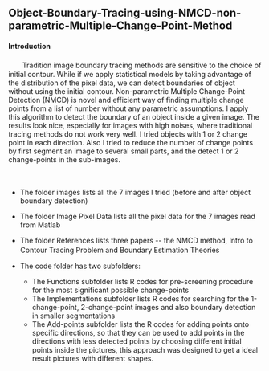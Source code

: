 ## Object-Boundary-Tracing-using-NMCD-non-parametric-Multiple-Change-Point-Method
#### Introduction  <br />                                                                                                                 
 　　Tradition image boundary tracing methods are sensitive to the choice of initial contour. While if we apply statistical models by taking advantage of the distribution of the pixel data, we can detect boundaries of object without using the initial contour. Non-parametric Multiple Change-Point Detection (NMCD) is novel and efficient way of finding multiple change points from a list of number without any parametric assumptions. I apply this algorithm to detect the boundary of an object inside a given image. The results look nice, especially for images with high noises, where traditional tracing methods do not work very well. I tried objects with 1 or 2 change point in each direction. Also I tried to reduce the number of change points by first segment an image to several small parts, and the detect 1 or 2 change-points in the sub-images.
<br />
<br />
<br />



- The folder images lists all the 7 images I tried (before and after object boundary detection)   <br />

- The folder Image Pixel Data lists all the pixel data for the 7 images read from Matlab          <br />

- The folder References lists three papers -- the NMCD method, Intro to Contour Tracing Problem and Boundary Estimation Theories　<br />

- The code folder has two subfolders: <br /> 
  - The Functions subfolder lists R codes for pre-screening procedure for the most significant possible change-points    <br />
  - The Implementations subfolder lists R codes for searching for the 1-change-point, 2-change-point images and also boundary detection in smaller segmentations    <br />
  - The Add-points subfolder lists the R codes for adding points onto specific directions, so that they can be used to add points in the directions with less detected points by choosing different initial points inside the pictures, this approach was designed to get a ideal result pictures with different shapes.
